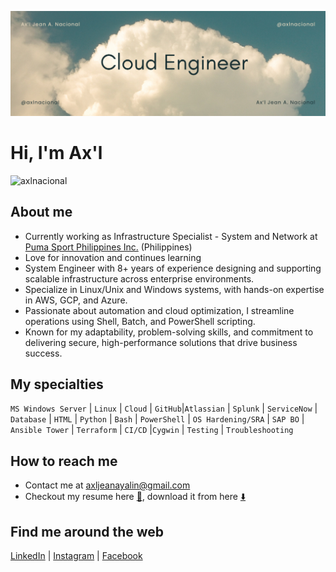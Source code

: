 
![banner](./resources/image/banner.png)

# Hi, I'm Ax'l

<p align="left"> <img src="https://komarev.com/ghpvc/?username=axlnacional&label=Profile%20views&color=0e75b6&style=flat" alt="axlnacional" /> </p>

## About me

- Currently working as Infrastructure Specialist - System and Network at [Puma Sport Philippines Inc.](https://www.linkedin.com/company/puma/life/ourculture/) (Philippines)
- Love for innovation and continues learning
- System Engineer with 8+ years of experience designing and supporting scalable infrastructure across enterprise environments.
- Specialize in Linux/Unix and Windows systems, with hands-on expertise in AWS, GCP, and Azure. 
- Passionate about automation and cloud optimization, I streamline operations using Shell, Batch, and PowerShell scripting. 
- Known for my adaptability, problem-solving skills, and commitment to delivering secure, high-performance solutions that drive business success.

## My specialties

`MS Windows Server` | `Linux` | `Cloud` | `GitHub`|`Atlassian` | `Splunk` | `ServiceNow` | `Database` | `HTML` | `Python` | `Bash` | `PowerShell` | `OS Hardening/SRA` | `SAP BO` | `Ansible Tower` | `Terraform` | `CI/CD` |`Cygwin` | `Testing` | `Troubleshooting`

## How to reach me
- Contact me at [axljeanayalin@gmail.com](mailto:axljeanayalin@gmail.com)
- Checkout my resume here [📝](https://htmlpreview.github.io/?https://raw.githubusercontent.com/axlnacional/axlnacional/main/output/axlnacional-resume.html?sanitize=true), download it from here [⬇️](https://github.com/axlnacional/axlnacional/raw/main/output/axlnacional-resume.pdf) 

## Find me around the web
[LinkedIn](https://https://linkedin.com/in/axljeannacional) | [Instagram](https://instagram.com/axleration01) | [Facebook](https://fb.com/axljeann)

